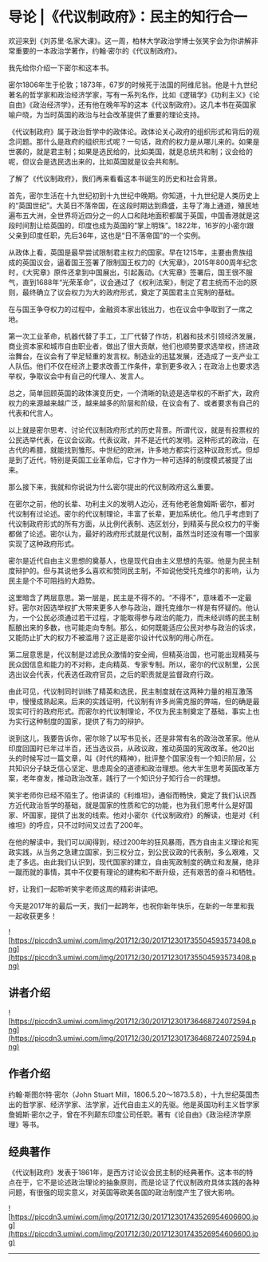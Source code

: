 # 导论 |《代议制政府》：民主的知行合一

欢迎来到《刘苏里·名家大课》。这一周，柏林大学政治学博士张笑宇会为你讲解非常重要的一本政治学著作，约翰·密尔的《代议制政府》。

我先给你介绍一下密尔和这本书。

密尔1806年生于伦敦；1873年，67岁的时候死于法国的阿维尼翁。他是十九世纪著名的哲学家和政治经济学家，写有一系列名作，比如《逻辑学》《功利主义》《论自由》《政治经济学》，还有他在晚年写的这本《代议制政府》。这几本书在英国家喻户晓，为当时英国的政治与社会改革提供了重要的理论支持。

《代议制政府》属于政治哲学中的政体论。政体论关心政府的组织形式和背后的观念问题。那什么是政府的组织形式呢？一句话，政府的权力是从哪儿来的。如果是世袭的，就是君主制；如果是选民给的，比如美国，就是总统共和制；议会给的呢，但议会是选民选出来的，比如英国就是议会共和制。

了解了《代议制政府》，我们再来看看这本书诞生的历史和社会背景。

首先，密尔生活在十九世纪初到十九世纪中晚期。你知道，十九世纪是人类历史上的“英国世纪”。大英日不落帝国，在这段时期达到鼎盛，主导了海上通道，殖民地遍布五大洲，全世界将近四分之一的人口和陆地面积都属于英国，中国香港就是这段时间割让给英国的，印度也成为英国的“掌上明珠”。1822年，16岁的小密尔跟父亲到印度任职，先后36年，这也是“日不落帝国”的一个实例。

从政体上看，英国是最早尝试限制君主权力的国家。早在1215年，主要由贵族组成的英国议会，逼着国王签署了限制国王权力的《大宪章》，2015年800周年纪念时，《大宪章》原件还拿到中国展出，引起轰动。《大宪章》签署后，国王很不服气，直到1688年“光荣革命”，议会通过了《权利法案》，制定了君主统而不治的原则，最终确立了议会权力为大的政府形式，奠定了英国君主立宪制的基础。

在与国王争夺权力的过程中，金融资本家出钱出力，也在议会中争取到了一席之地。

第一次工业革命，机器代替了手工，工厂代替了作坊，机器和技术引领经济发展，商业资本家和城市自由职业者，做出了很大贡献，他们也顺势要求选举权，挤进政治舞台，在议会有了举足轻重的发言权。制造业的迅猛发展，还造成了一支产业工人队伍。他们不仅在经济上要求改善工作条件，拿到更多收入；在政治上也要求选举权，争取议会中有自己的代理人、发言人。

总之，简单回顾英国的政体演变历史，一个清晰的轨迹是选举权的不断扩大，政府权力的来源越来越广泛，越来越多的阶层和阶级，在议会有了、或者要求有自己的代表和代言人。

以上就是密尔思考、讨论代议制政府形式的历史背景。所谓代议，就是有投票权的公民选举代表，在议会议政。代表议政，并不是近代的发明。这种形式的政治，在古代的希腊，就能找到雏形。中世纪的欧洲，许多地方都实行这种议政形式。但却是到了近代，特别是英国工业革命后，它才作为一种可选择的制度模式被提了出来。

那么接下来，我就和你说说为什么密尔提出的代议制政府这么重要。

在密尔之前，他的长辈、功利主义的发明人边沁，还有他老爸詹姆斯·密尔，都对代议制有过论述。密尔的代议制理论，丰富了长辈，更加系统化。他几乎考虑到了代议制政府形式的所有方面，从比例代表制、选区划分，到精英与民众权力的平衡都做了论述。密尔认为，最好的政府形式就是代议制，虽然当时还没有哪一个国家实现了这种政府形式。

密尔是近代自由主义思想的奠基人，也是现代自由主义思想的先驱。他是为民主制度辩护的。但与其说他多么喜欢和赞同民主制，不如说他受托克维尔的影响，认为民主是个不可阻挡的大趋势。

这里暗含了两层意思。第一层是，民主是不得不的。“不得不”，意味着不一定最好。密尔对因选举权扩大带来更多人参与政治，跟托克维尔一样是有怀疑的。他认为，一个公民必须通过若干过程，才能取得参与政治的能力，而未经训练的民主制酝酿出来的多数，也可能走向专制。那么，如何既能适应公民对参与政治的诉求，又能防止扩大的权力不被滥用？这正是密尔设计代议制的用心所在。

第二层意思是，代议制是过滤民众激情的安全阀，但精英治国，也可能出现精英与民众因信息和能力的不对称，走向精英、专家专制。所以，密尔的代议制里，公民选出议会代表，代表选任政府官员，之后的职责就是监督政府行政。

由此可见，代议制同时训练了精英和选民，民主制度就在这两种力量的相互激荡中，慢慢成熟起来。后来的实践证明，代议制有许多尚需克服的弊端，但的确是最现实可行的政府形式。而密尔的代议制理论，不仅为民主制奠定了基础，事实上也为实行这种制度的国家，提供了有力的辩护。

说到这儿，我要告诉你，密尔除了以写书见长，还是非常有名的政治改革家。他从印度回国时已年过半百，还当选议员，从政议政，推动英国的宪政改革。他20出头的时候写过一篇文章，叫《时代的精神》，批评整个国家没有一个知识阶层，公共知识分子缺乏信心坚定、思虑周全的道德和政治理想。他大半生思考英国改革方案，老年奋发，推动政治改革，践行了一个知识分子知行合一的理想。

笑宇老师你已经不陌生了。他讲读的《利维坦》，通俗而畅快，奠定了我们认识西方近代政治哲学的基础，就是国家的性质和它的功能，也为我们思考什么是好国家、坏国家，提供了出发的线索。他对小密尔《代议制政府》的解读，也是对《利维坦》的呼应，只不过时间又过去了200年。

在他的解读中，我们可以闻得到，经过200年的狂风暴雨，西方自由主义理论和宪政实践，从当务之急建立国家，到三权分立，到公民议政的代表制，多么艰难，又走了多远。由此我们认识到，现代国家的建立，自由宪政制度的确立和发展，绝非一蹴而就的事情，其中不仅要有理论的建构和不断升级，还有艰苦的奋斗和牺牲。

好，让我们一起聆听笑宇老师这周的精彩讲读吧。

今天是2017年的最后一天，我们一起跨年，也祝你新年快乐，在新的一年里和我一起收获更多！

![https://piccdn3.umiwi.com/img/201712/30/201712301735504593573408.png](https://piccdn3.umiwi.com/img/201712/30/201712301735504593573408.png)

## 讲者介绍

![https://piccdn3.umiwi.com/img/201712/30/201712301736468724072594.png](https://piccdn3.umiwi.com/img/201712/30/201712301736468724072594.png)

## 作者介绍

约翰·斯图尔特·密尔（John Stuart Mill，1806.5.20～1873.5.8），十九世纪英国杰出的哲学家、经济学家、法学家，近代自由主义的先驱。他是英国功利主义哲学家詹姆斯·密尔之子，曾在不列颠东印度公司任职。著有《论自由》《政治经济学原理》等书。

## 经典著作

《代议制政府》发表于1861年，是西方讨论议会民主制的经典著作。这本书的特点在于，它不是论述政治理论的抽象原则，而是论证了代议制政府具体实践的各种问题，有很强的现实意义，对英国等欧美各国的政治制度产生了很大影响。

![https://piccdn3.umiwi.com/img/201712/30/201712301743526954606600.jpg](https://piccdn3.umiwi.com/img/201712/30/201712301743526954606600.jpg)

---
